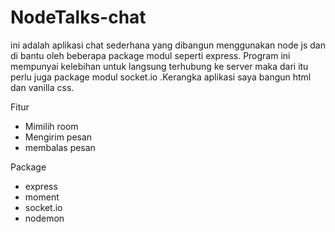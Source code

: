 # NodeTalks-chat

ini adalah aplikasi chat sederhana yang dibangun menggunakan node js dan di bantu oleh beberapa package modul 
seperti express. Program ini mempunyai kelebihan untuk langsung terhubung ke server maka dari itu perlu juga 
package modul socket.io .Kerangka aplikasi saya bangun html dan vanilla css.

Fitur
- Mimilih room
- Mengirim pesan
- membalas pesan

Package
- express
- moment
- socket.io
- nodemon
